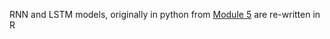 RNN and LSTM models, originally in python from [Module 5](https://github.com/qwyeow/DeepLearningCoursera/blob/master/Module5/Building%20a%20Recurrent%20Neural%20Network%20-%20Step%20by%20Step%20-%20v12%20Final%20Nicer%20format.pdf) are re-written in R
